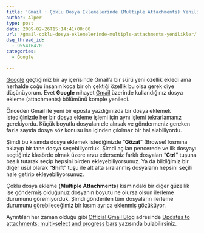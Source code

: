 ```yaml
---
title: 'Gmail : Çoklu Dosya Eklemelerinde (Multiple Attachments) Yenilikler'
author: Alper
type: post
date: 2009-02-26T15:14:41+00:00
url: /gmail-coklu-dosya-eklemelerinde-multiple-attachments-yenilikler/
dsq_thread_id:
  - 955416470
categories:
  - Google

---
```

[Google][1] geçtiğimiz bir ay içerisinde Gmail&#8217;a bir sürü yeni özellik ekledi ama herhalde çoğu insanın koca bir oh çektiği özellik bu olsa gerek diye düşünüyorum. Evet **Google** nihayet [Gmail][2] üzerinde kullandığınız dosya ekleme (attachments) bölümünü komple yeniledi. 

Önceden Gmail ile yeni bir eposta yazdığınızda bir dosya eklemek istediğinizde her bir dosya ekleme işlemi için aynı işlemi tekrarlamanız gerekiyordu. Küçük boyutlu dosyaları ele alırsak ve göndermeniz gereken fazla sayıda dosya söz konusu ise içinden çıkılmaz bir hal alabiliyordu. 

Şimdi bu kısımda dosya eklemek istediğinizde &#8220;**Gözat**&#8221; (Browse) kısmına tıklayıp bir tane dosya seçebiliyorduk. Şimdi açılan pencerede ve ilk dosyayı seçtiğiniz klasörde olmak üzere arzu ederseniz farklı dosyaları &#8220;**Ctrl**&#8221; tuşuna basılı tutarak seçip hepsini birden ekleyebiliyorsunuz. Ya da bildiğimiz bir diğer usül olarak &#8220;**Shift**&#8221; tuşu ile alt alta sıralanmış dosyaların hepsini seçili hale getirip ekleyebiliyorsunuz. 

Çoklu dosya ekleme (**Multiple Attachments**) kısmındaki bir diğer güzellik ise göndermiş olduğunuz dosyanın boyutu ne olursa olsun ilerleme durumunu göremiyorduk. Şimdi gönderilen tüm dosyaların ilerleme durumunu görebileceğimiz bir kısım ayrıca eklenmiş gözüküyor. 

Ayrıntıları her zaman olduğu gibi [Official Gmail Blog][3] adresinde [Updates to attachments: multi-select and progress bars][4] yazısında bulabilirsiniz.

 [1]: https://www.murekkep.org/konu/web-uygulamalari-ve-internet/google
 [2]: http://gmail.com
 [3]: http://gmailblog.blogspot.com/
 [4]: http://gmailblog.blogspot.com/2009/02/updates-to-attachments-multi-select-and.html